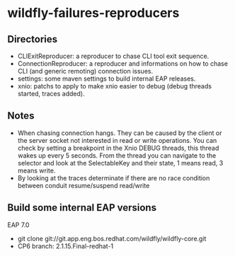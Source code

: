 # wildfly-failures-reproducers

Directories
-----------
- CLIExitReproducer: a reproducer to chase CLI tool exit sequence.
- ConnectionReproducer: a reproducer and informations on how to chase CLI (and generic remoting) connection issues.
- settings: some maven settings to build internal EAP releases.
- xnio: patchs to apply to make xnio easier to debug (debug threads started, traces added).

Notes
-----
- When chasing connection hangs. They can be caused by the client or the server socket not interested in read or write operations. 
You can check by setting a breakpoint in the Xnio DEBUG threads, this thread wakes up every 5 seconds. 
From the thread you can navigate to the selector and look at the SelectableKey and their state, 1 means read, 3 means write.
- By looking at the traces determinate if there are no race condition between conduit resume/suspend read/write

Build some internal EAP versions
--------------------------------
EAP 7.0
- git clone git://git.app.eng.bos.redhat.com/wildfly/wildfly-core.git
- CP6 branch: 2.1.15.Final-redhat-1

